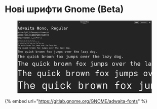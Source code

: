 # Нові шрифти Gnome (Beta)

<figure><img src="../../.gitbook/assets/image (1).png" alt=""><figcaption></figcaption></figure>

{% embed url="https://gitlab.gnome.org/GNOME/adwaita-fonts" %}
